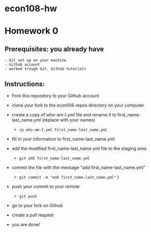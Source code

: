 # econ108-hw
# Homework 0

## Prerequisites: you already have
    - Git set up on your machine
    - Github account
    - worked trough Git, Github tutorials

## Instructions:

* Fork this repository to your Github account
* clone your fork to the econ108-repos directory on your computer
* create a copy of who-am-I.yml file and rename it to first_name-last_name.yml (replace with your names)
    - `cp who-am-I.yml first_name-last_name.yml`
* fill in your information to first_name-last_name.yml
* add the modified first_name-last_name.yml file to the staging area

    - `git add first_name-last_name.yml`

* commit the file with the message "add first_name-last_name.yml" 
    - `git commit -m "add first_name-last_name.yml"` )
* push your commit to your remote 
    - `git push`
* go to your fork on Github
* create a pull request
* you are done!
